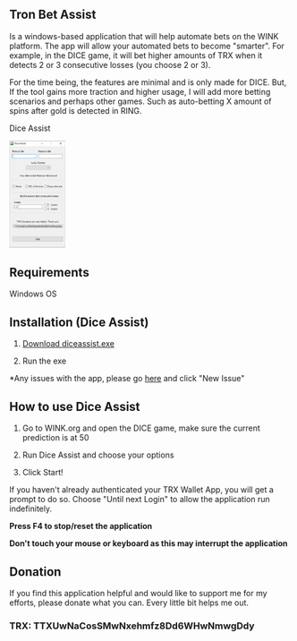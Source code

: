 ## Tron Bet Assist

Is a windows-based application that will help automate bets on the WINK platform. The app will allow your automated bets to become "smarter". For example, in the DICE game, it will bet higher amounts of TRX when it detects 2 or 3 consecutive losses (you choose 2 or 3).

For the time being, the features are minimal and is only made for DICE. But, If the tool gains more traction and higher usage, I will add more betting scenarios and perhaps other games. Such as auto-betting X amount of spins after gold is detected in RING.

Dice Assist

<img src="https://raw.githubusercontent.com/TronBetAssist/TronBetAssist.github.io/master/diceassist_screenshot.png" width="100">


## Requirements
Windows OS


## Installation (Dice Assist)
1. <a href="diceassist.exe">Download diceassist.exe</a>

2. Run the exe

*Any issues with the app, please go [here](https://github.com/TronBetAssist/TronBetAssist.github.io/issues) and click "New Issue"


## How to use Dice Assist
1. Go to WINK.org and open the DICE game, make sure the current prediction is at 50

2. Run Dice Assist and choose your options

3. Click Start!

If you haven't already authenticated your TRX Wallet App, you will get a prompt to do so. Choose "Until next Login" to allow the application run indefinitely.

**Press F4 to stop/reset the application**

**Don't touch your mouse or keyboard as this may interrupt the application**


## Donation
If you find this application helpful and would like to support me for my efforts, please donate what you can. Every little bit helps me out.

### TRX: TTXUwNaCosSMwNxehmfz8Dd6WHwNmwgDdy
